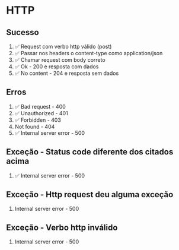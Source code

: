 # HTTP

## Sucesso
1. ✅ Request com verbo http válido (post)
2. ✅ Passar nos headers o content-type como application/json
3. ✅ Chamar request com body correto
4. ✅ Ok - 200 e resposta com dados
5. ✅ No content - 204 e resposta sem dados

## Erros
1. ✅ Bad request - 400
2. ✅ Unauthorized - 401
3. ✅ Forbidden - 403
4. Not found - 404
5. ✅ Internal server error - 500

## Exceção - Status code diferente dos citados acima
1. ✅ Internal server error - 500

## Exceção - Http request deu alguma exceção
1. Internal server error - 500

## Exceção - Verbo http inválido
1. Internal server error - 500